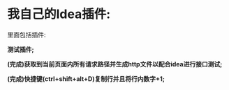 # 我自己的Idea插件:

里面包括插件:

**测试插件;**

**(完成)获取到当前页面内所有请求路径并生成http文件以配合idea进行接口测试;**

**(完成)快捷键(ctrl+shift+alt+D)复制行并且将行内数字+1;**
